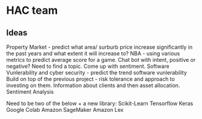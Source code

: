 # HAC team

## Ideas

Property Market - predict what area/ surburb price increase significantly in the past years and what extent it will increase to?
NBA - using various metrics to predict average score for a game.
Chat bot with intent, positive or negative? Need to find a topic. Come up with sentiment.
Software Vunlerability and cyber security - predict the trend software vunlerability
Build on top of the previous project - risk tolerance and approach to investing on them. Information about clients and then asset allocation.
Sentiment Analysis



Need to be two of the below + a new library:
Scikit-Learn
Tensorflow
Keras
Google Colab
Amazon SageMaker
Amazon Lex

